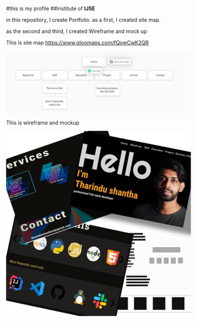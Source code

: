 #this is my profile
##institute of **IJSE**

in this repository, I create Portfolio. as a first,  I created  site map.
  
as the   second and third, I created Wireframe  and mock up

This is site map https://www.gloomaps.com/fQowCwK2QR


![git hub logo](/assets/images/sitemap.png)


This is wireframe and mockup 


![git hub logo](/assets/images/mockUpAndWireframe.jpeg)
